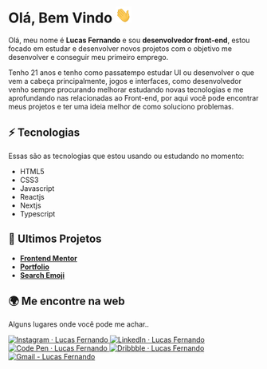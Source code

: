 # Olá, Bem Vindo <img src="./11.gif" width="32px" height="32px" />

Olá, meu nome é <b>Lucas Fernando</b> e sou <b>desenvolvedor front-end</b>, estou focado em estudar e desenvolver novos projetos com o objetivo me desenvolver e conseguir meu primeiro emprego.


Tenho 21 anos e tenho como passatempo estudar UI ou desenvolver o que vem a cabeça principalmente, jogos e interfaces, como desenvolvedor venho sempre procurando melhorar estudando novas tecnologias e me aprofundando nas relacionadas ao Front-end, por aqui você pode encontrar meus projetos e ter uma ideia melhor de como soluciono problemas.
## ⚡ Tecnologias
  
  Essas são as tecnologias que estou usando ou estudando no momento:

- HTML5
- CSS3
- Javascript
- Reactjs
- Nextjs
- Typescript



## 🚀 Ultimos Projetos

- <a href="https://github.com/lucasfernandodev/frontendmentor"><b>Frontend Mentor</b></a><br>
- <a href="https://github.com/lucasfernandodev/portfolio"><b>Portfolio</b></a>
- <a href="https://github.com/lucasfernandodev/search-emoji"><b>Search Emoji</b></a>


## 🌍 Me encontre na web

Alguns lugares onde você pode me achar..

<a href="https://www.instagram.com/lucasfernando.dev/" target="_blank">
<img src="https://img.shields.io/badge/Instagram-E4405F?style=for-the-badge&logo=instagram&logoColor=white" alt="Instagram · Lucas Fernando"/>
</a>
<a href="https://www.linkedin.com/in/frontlucasfernandodev/" target="_blank">
<img src="https://img.shields.io/badge/LinkedIn-0077B5?style=for-the-badge&logo=linkedin&logoColor=white" alt="LinkedIn · Lucas Fernando"/>
</a>
<a href="https://codepen.io/lucasfernandodev" target="_blank">
<img src="https://img.shields.io/badge/Codepen-000000?style=for-the-badge&logo=codepen&logoColor=white" alt="Code Pen · Lucas Fernando"/>
</a>
<a href="https://dribbble.com/lucasfernandodev">
<img src="https://img.shields.io/badge/Dribbble-EA4C89?style=for-the-badge&logo=dribbble&logoColor=white" alt="Dribbble · Lucas Fernando"/>
</a>
<a href="mailto:lucasfernando.dev@gmail.com" target="_blank">
<img src="https://img.shields.io/badge/Gmail-D14836?style=for-the-badge&logo=gmail&logoColor=white" alt="Gmail - Lucas Fernando"/>
</a>



